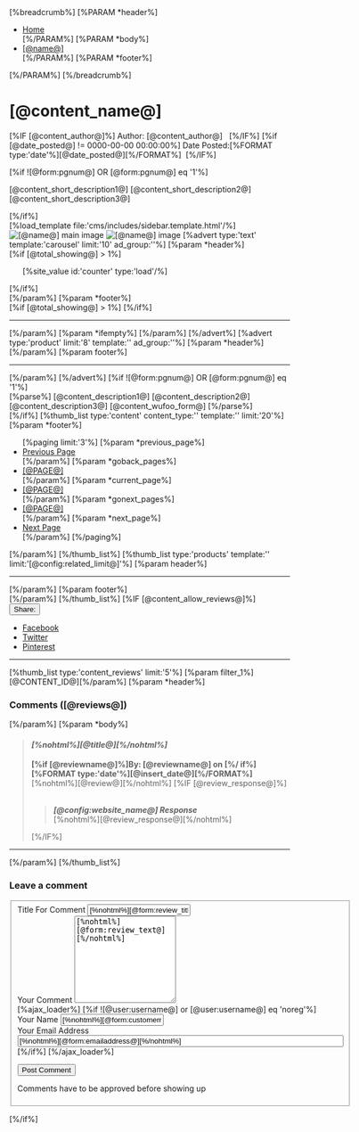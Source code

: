 <div class="col-xs-12">
	[%breadcrumb%]
		[%PARAM *header%]
			<ul class="breadcrumb" itemscope itemtype="http://schema.org/BreadcrumbList" role="navigation" aria-label="Breadcrumb">
				<li itemprop="itemListElement" itemscope itemtype="http://schema.org/ListItem">
					<a href="[@config:home_url@]" itemprop="item"><span itemprop="name">Home</span></a>
					<meta itemprop="position" content="0" />
				</li>
		[%/PARAM%]
		[%PARAM *body%]
			<li itemprop="itemListElement" itemscope itemtype="http://schema.org/ListItem">
				<a href="[@url@]" itemprop="item"><span itemprop="name">[@name@]</span></a>
				<meta itemprop="position" content="[%calc [@count@] + 1 /%]" />
			</li>
		[%/PARAM%]
		[%PARAM *footer%]
			</ul>
		[%/PARAM%]
	[%/breadcrumb%]
	<h1 class="page-header">[@content_name@]</h1>
	<p class="text-muted">
		[%IF [@content_author@]%]
			Author: [@content_author@] &nbsp;
		[%/IF%]
		[%if [@date_posted@] != 0000-00-00 00:00:00%]
			Date Posted:[%FORMAT type:'date'%][@date_posted@][%/FORMAT%]&nbsp;
		[%/IF%]
	</p>
	[%if ![@form:pgnum@] OR [@form:pgnum@] eq '1'%]
		<p>
			[@content_short_description1@]
			[@content_short_description2@]
			[@content_short_description3@]
		</p>
	[%/if%]
</div>
[%load_template file:'cms/includes/sidebar.template.html'/%]
<img src="[%asset_url type:'content' id:'[@content_id@]' default:'[@config:imageurl@]/pixel.gif'/%]" class="img-responsive" alt="[@name@] main image"/>
<img src="[%asset_url type:'content' thumb:'alt_1' id:'[@content_id@]' default:'[@config:imageurl@]/pixel.gif'/%]"  class="img-responsive" alt="[@name@] image"/>
[%advert type:'text' template:'carousel' limit:'10' ad_group:''%]
	[%param *header%]
		<section id="homepageCarousel" class="carousel slide" aria-label="Banner Images">
			[%if [@total_showing@] > 1%]
				<ol class="carousel-indicators">
					[%site_value id:'counter' type:'load'/%]
				</ol>
			[%/if%]
			<div class="carousel-inner">
	[%/param%]
	[%param *footer%]
			</div>
			[%if [@total_showing@] > 1%]
				<a class="left carousel-control" href="#homepageCarousel" data-slide="prev">
					<span class="fa fa-chevron-left"></span>
				</a>
				<a class="right carousel-control" href="#homepageCarousel" data-slide="next">
					<span class="fa fa-chevron-right"></span>
				</a>
			[%/if%]
		</section>
		<hr>
	[%/param%]
	[%param *ifempty%]
	[%/param%]
[%/advert%]
[%advert type:'product' limit:'8' template:'' ad_group:''%]
	[%param *header%]
		<section class="row" aria-label="Featured Products">
	[%/param%]
	[%param footer%]
		</section>
		<hr>
	[%/param%]
[%/advert%]
[%if ![@form:pgnum@] OR [@form:pgnum@] eq '1'%]
	<section class="n-responsive-content" aria-label="Description">
		[%parse%]
			[@content_description1@]
			[@content_description2@]
			[@content_description3@]
			[@content_wufoo_form@]
		[%/parse%]
	</section>
[%/if%]
[%thumb_list type:'content' content_type:'' template:'' limit:'20'%]
	[%param *footer%]
		<ul class="pagination" role="navigation" aria-label="Pagination Navigation">
			[%paging limit:'3'%]
				[%param *previous_page%]<li><a href="[@URL@]" aria-label="Go Back 1 Page">Previous Page</a></li>[%/param%]
				[%param *goback_pages%]<li><a href="[@URL@]" aria-label="Go To Page [@PAGE@]">[@PAGE@]</a></li>[%/param%]
				[%param *current_page%]<li class="active"><a href="[@URL@]" aria-label="Current Page">[@PAGE@]</a></li>[%/param%]
				[%param *gonext_pages%]<li><a href="[@URL@]" aria-label="Go To Page [@PAGE@]">[@PAGE@]</a></li>[%/param%]
				[%param *next_page%]<li><a href="[@URL@]" aria-label="Go Forward 1 Page">Next Page</a></li>[%/param%]
			[%/paging%]
		</ul>
	[%/param%]
[%/thumb_list%]
[%thumb_list type:'products' template:'' limit:'[@config:related_limit@]'%]
	[%param header%]
		<hr>
		<section class="row" aria-label="Products">
	[%/param%]
	[%param footer%]
		</section>
	[%/param%]
[%/thumb_list%]
[%IF [@content_allow_reviews@]%]
<div class="dropdown">
	<button class="btn btn-default btn-xs dropdown-toggle" type="button" id="dropdownMenu1" data-toggle="dropdown" aria-expanded="true">
		Share: <i class="fa fa-facebook-square text-facebook" aria-hidden="true"></i>
		<i class="fa fa-twitter-square text-twitter" aria-hidden="true"></i>
		<i class="fa fa-pinterest-square text-pinterest" aria-hidden="true"></i>
		<span class="caret"></span>
	</button>
	<ul class="dropdown-menu" role="menu" aria-labelledby="dropdownMenu1">
		<li role="presentation"><a class="js-social-share" role="menuitem" tabindex="-1" href="//www.facebook.com/sharer/sharer.php?u=[%url_encode%][@url@][%/url_encode%]"><i class="fa fa-facebook-square text-facebook" aria-hidden="true"></i> Facebook</a></li>
		<li role="presentation"><a class="js-social-share" role="menuitem" tabindex="-1" href="//twitter.com/intent/tweet/?text=[%url_encode%][@content_name@][%/url_encode%]&amp;url=[%url_encode%][@url@][%/url_encode%]"><i class="fa fa-twitter-square text-twitter" aria-hidden="true"></i> Twitter</a></li>
		<li role="presentation"><a class="js-social-share" role="menuitem" tabindex="-1" href="//www.pinterest.com/pin/create/button/?url=[%url_encode%][@url@][%/url_encode%]&amp;description=[%url_encode%][@content_name@][%/url_encode%]"><i class="fa fa-pinterest-square text-pinterest" aria-hidden="true"></i> Pinterest</a></li>
	</ul>
</div>
<a id="comments"></a><hr />
[%thumb_list type:'content_reviews' limit:'5'%]
	[%param filter_1%][@CONTENT_ID@][%/param%]
	[%param *header%]
		<h3>Comments ([@reviews@])</h3>
	[%/param%]
	[%param *body%]
		<div itemprop="review" itemscope itemtype="http://schema.org/Review">
			<blockquote>
				<h4 itemprop="name"><i>[%nohtml%][@title@][%/nohtml%]</i></h4>
				<div>
					<strong>[%if [@reviewname@]%]By: <span itemprop="author">[@reviewname@]</span> on [%/ if%]<meta itemprop="datePublished" content="[%FORMAT type:'date'%][@insert_date@][%/FORMAT%]">[%FORMAT type:'date'%][@insert_date@][%/FORMAT%]</strong>
				</div>
				<span itemprop="description">[%nohtml%][@review@][%/nohtml%]</span>
				[%IF [@review_response@]%]
					<br /><br />
					<blockquote>
						<span class="review_response text-muted"><strong><i>[@config:website_name@] Response</i></strong><br /> [%nohtml%][@review_response@][%/nohtml%]</span>
					</blockquote>
				[%/IF%]
			</blockquote> <hr />
		</div>
	[%/param%]
[%/thumb_list%]
<h3>Leave a comment</h3>
<form name="edit_review" method="post" role="form" action="[%URL page:'account' type:'write_contentreview'%][%/URL%]">
	<fieldset>
		<input type="hidden" name="fn" value="confirm">
		<input type="hidden" name="item" value="[@content_id@]">
		<input type="hidden" name="checked_terms_and_conditions" value="1">
		<input type="hidden" name="rating_value" id="rating_value" value="5"/>
		<div class="form-group">
			<label for="review_title">Title For Comment</label>
			<input class="form-control" type="text" name="review_title" id="review_title" value="[%nohtml%][@form:review_title@][%/nohtml%]" required/>
		</div>
		<div class="form-group">
			<label for="review_text">Your Comment</label>
			<textarea name="review_text" id="review_text" rows="10" class="form-control" required>[%nohtml%][@form:review_text@][%/nohtml%]</textarea>
		</div>
		[%ajax_loader%]
			[%if ![@user:username@] or [@user:username@] eq 'noreg'%]
				<div class="form-group">
					<label for="customername">Your Name</label>
					<input class="form-control" type="text" name="customername" id="customername" value="[%nohtml%][@form:customername@][%/nohtml%]" required/>
				</div>
				<div class="form-group">
					<label for="emailaddress">Your Email Address</label>
					<input class="form-control" size="70" type="email" name="emailaddress" id="emailaddress" value="[%nohtml%][@form:emailaddress@][%/nohtml%]" required/>
				</div>
			[%/if%]
		[%/ajax_loader%]
		<p>
			<button type="submit" class="btn btn-success" />Post Comment</button>
		</p>
		<p class="text-muted">Comments have to be approved before showing up</p>
	</fieldset>
</form>
[%/if%]
</div>
